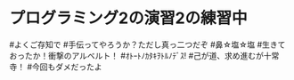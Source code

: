 # プログラミング2の演習2の練習中
#よくご存知で
#手伝ってやろうか？ただし真っ二つだぞ
#鼻☆塩☆塩
#生きておったか！衝撃のアルベルト！
#ｵﾄｰﾄﾉｶﾀｷｦﾄﾙﾉﾃﾞｽ!
#己が道、求め進むが十常寺！
#今回もダメだったよ